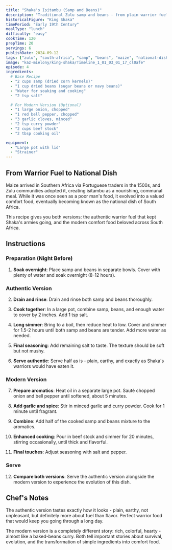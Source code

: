 ```yaml
---
title: "Shaka's Isitambu (Samp and Beans)"
description: "Traditional Zulu samp and beans - from plain warrior fuel to the foundation of South Africa's national dish"
historicalFigure: "King Shaka"
timePeriod: "Early 19th Century"
mealType: "lunch"
difficulty: "easy"
cookTime: 120
prepTime: 20
servings: 6
publishDate: 2024-09-12
tags: ["zulu", "south-africa", "samp", "beans", "maize", "national-dish"]
image: "kaz-mielony/king-shaka/Timeline_1_01_03_01_17_cl0afe"
episode: 4
ingredients:
  # Base Recipe
  - "2 cups samp (dried corn kernels)"
  - "1 cup dried beans (sugar beans or navy beans)"
  - "Water for soaking and cooking"
  - "2 tsp salt"

  # For Modern Version (Optional)
  - "1 large onion, chopped"
  - "1 red bell pepper, chopped"
  - "3 garlic cloves, minced"
  - "2 tsp curry powder"
  - "2 cups beef stock"
  - "2 tbsp cooking oil"

equipment:
  - "Large pot with lid"
  - "Strainer"
---
```


## From Warrior Fuel to National Dish

Maize arrived in Southern Africa via Portuguese traders in the 1500s, and Zulu communities adopted it, creating isitambu as a nourishing, communal meal. While it was once seen as a poor man's food, it evolved into a valued comfort food, eventually becoming known as the national dish of South Africa.

This recipe gives you both versions: the authentic warrior fuel that kept Shaka's armies going, and the modern comfort food beloved across South Africa.

## Instructions

### Preparation (Night Before)

1. **Soak overnight**: Place samp and beans in separate bowls. Cover with plenty of water and soak overnight (8-12 hours).

### Authentic Version

2. **Drain and rinse**: Drain and rinse both samp and beans thoroughly.

3. **Cook together**: In a large pot, combine samp, beans, and enough water to cover by 2 inches. Add 1 tsp salt.

4. **Long simmer**: Bring to a boil, then reduce heat to low. Cover and simmer for 1.5-2 hours until both samp and beans are tender. Add more water as needed.

5. **Final seasoning**: Add remaining salt to taste. The texture should be soft but not mushy.

6. **Serve authentic**: Serve half as is - plain, earthy, and exactly as Shaka's warriors would have eaten it.

### Modern Version

7. **Prepare aromatics**: Heat oil in a separate large pot. Sauté chopped onion and bell pepper until softened, about 5 minutes.

8. **Add garlic and spice**: Stir in minced garlic and curry powder. Cook for 1 minute until fragrant.

9. **Combine**: Add half of the cooked samp and beans mixture to the aromatics.

10. **Enhanced cooking**: Pour in beef stock and simmer for 20 minutes, stirring occasionally, until thick and flavorful.

11. **Final touches**: Adjust seasoning with salt and pepper.

### Serve

12. **Compare both versions**: Serve the authentic version alongside the modern version to experience the evolution of this dish.

## Chef's Notes

The authentic version tastes exactly how it looks - plain, earthy, not unpleasant, but definitely more about fuel than flavor. Perfect warrior food that would keep you going through a long day.

The modern version is a completely different story: rich, colorful, hearty - almost like a baked-beans curry. Both tell important stories about survival, evolution, and the transformation of simple ingredients into comfort food.
